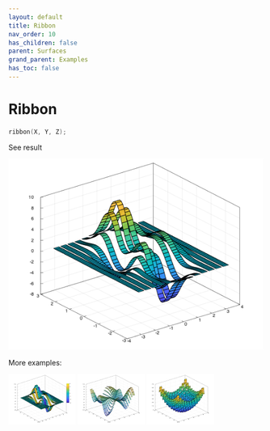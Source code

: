 ```yaml
---
layout: default
title: Ribbon
nav_order: 10
has_children: false
parent: Surfaces
grand_parent: Examples
has_toc: false
---
```

# Ribbon

```cpp
ribbon(X, Y, Z);
```


See result

[![example_ribbon_1](ribbon/ribbon_1.png)](https://github.com/alandefreitas/matplotplusplus/blob/master/examples/surfaces/ribbon/ribbon_1.cpp)

More examples:
    
[![example_ribbon_2](ribbon/ribbon_2_thumb.png)](https://github.com/alandefreitas/matplotplusplus/blob/master/examples/surfaces/ribbon/ribbon_2.cpp)  [![example_ribbon_3](ribbon/ribbon_3_thumb.png)](https://github.com/alandefreitas/matplotplusplus/blob/master/examples/surfaces/ribbon/ribbon_3.cpp)  [![example_ribbon_4](ribbon/ribbon_4_thumb.png)](https://github.com/alandefreitas/matplotplusplus/blob/master/examples/surfaces/ribbon/ribbon_4.cpp)
  





<!-- Generated with mdsplit: https://github.com/alandefreitas/mdsplit -->
